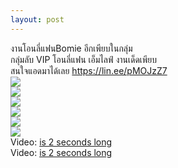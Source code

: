 ```yaml
---
layout: post
---
```



&#3591;&#3634;&#3609;&#3650;&#3629;&#3609;&#3621;&#3637;&#3656;&#3649;&#3615;&#3609;Bomie &#3629;&#3637;&#3585;&#3648;&#3614;&#3637;&#3618;&#3610;&#3651;&#3609;&#3585;&#3621;&#3640;&#3656;&#3617;<br>&#3585;&#3621;&#3640;&#3656;&#3617;&#3621;&#3633;&#3610; VIP &#3650;&#3629;&#3609;&#3621;&#3637;&#3656;&#3649;&#3615;&#3609; &#3648;&#3629;&#3655;&#3617;&#3652;&#3621;&#3615;&#3660; &#3591;&#3634;&#3609;&#3648;&#3604;&#3655;&#3604;&#3648;&#3614;&#3637;&#3618;&#3610; <br>&#3626;&#3609;&#3651;&#3592;&#3649;&#3629;&#3604;&#3617;&#3634;&#3652;&#3604;&#3657;&#3648;&#3621;&#3618; <a href="https://lin.ee/pMOJzZ7" target="_blank" rel="nofollow noopener">https://lin.ee/pMOJzZ7</a><br><a href='https://sun6-21.userapi.com/impg/2XRwsma1TebwcvTst7f1eAbh827_fzruthUP6Q/gu1fIzjPd-4.jpg?size=1600x1600&quality=96&sign=45747f6edeedacc7d44f928ca8105c3b&type=album'><img src='https://sun9-58.userapi.com/impg/2XRwsma1TebwcvTst7f1eAbh827_fzruthUP6Q/gu1fIzjPd-4.jpg?size=604x604&quality=96&sign=417e78deae0cc32204e94bed0880554d&type=album'></a><br><a href='https://sun9-38.userapi.com/impg/MwvWUQplKzdvoBMy6IgWeG9XVCqdGKzOTT6RFQ/Pp8EEC8iEyg.jpg?size=535x814&quality=96&sign=8cb9b90540f6737fa6ec03e6c150bfa2&type=album'><img src='https://sun9-38.userapi.com/impg/MwvWUQplKzdvoBMy6IgWeG9XVCqdGKzOTT6RFQ/Pp8EEC8iEyg.jpg?size=397x604&quality=96&sign=0491a3495d4701502decea6ee2e0b452&type=album'></a><br><a href='https://sun9-7.userapi.com/impg/0wbqphyxKEeEmK2oCshiQg6b5sn4Fi0DDkq01Q/74S0aizyBCg.jpg?size=1059x1600&quality=96&sign=66400324ee02ab520ecd44d30f9c3c44&type=album'><img src='https://sun9-7.userapi.com/impg/0wbqphyxKEeEmK2oCshiQg6b5sn4Fi0DDkq01Q/74S0aizyBCg.jpg?size=400x604&quality=96&sign=bf4eb318d8e7603a1581abfe0cb51829&type=album'></a><br><a href='https://sun9-65.userapi.com/impg/8l0jbKhYpbzW1LBEvKD8f9kqZ4wK8G5FEQ4Kyg/NboQLhV38NQ.jpg?size=1065x1600&quality=96&sign=8ef4856e2e36926187861884fe22be93&type=album'><img src='https://sun9-65.userapi.com/impg/8l0jbKhYpbzW1LBEvKD8f9kqZ4wK8G5FEQ4Kyg/NboQLhV38NQ.jpg?size=402x604&quality=96&sign=714a170e5f95fe25bccb4295ff661363&type=album'></a><br><a href='https://sun9-18.userapi.com/impg/ishKMG4iNhRlxTvKS3GMuC6buXhff97ozXgZRg/mFWmPxdkenQ.jpg?size=828x1472&quality=96&sign=4d051aa9000f1fa99931d901f0e485e3&type=album'><img src='https://sun9-18.userapi.com/impg/ishKMG4iNhRlxTvKS3GMuC6buXhff97ozXgZRg/mFWmPxdkenQ.jpg?size=340x604&quality=96&sign=833a35b86e6a0d178cb61b773fb0b154&type=album'></a><br><a href='https://sun9-65.userapi.com/impg/fKZ_w_WYqThVmiJtwPVGoqzoIpjgUF0XQO5aZg/IbzQV2Ka4Uw.jpg?size=1600x1600&quality=96&sign=d7da377b50027b3c5da37d9944a34406&type=album'><img src='https://sun9-65.userapi.com/impg/fKZ_w_WYqThVmiJtwPVGoqzoIpjgUF0XQO5aZg/IbzQV2Ka4Uw.jpg?size=604x604&quality=96&sign=f87e7b8add82dedcec95f127e72e5bb9&type=album'></a><br>Video: <a href="https://vk.com/video-204157576_456239229?list=82a38b5c9f1dd812cb">is 2 seconds long </a><br>Video: <a href="https://vk.com/video-204157576_456239230?list=6869931de8a1449423">is 2 seconds long </a>